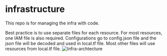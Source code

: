 # infrastructure
This repo is for managing the infra with code.


Best practice is to use separate files for each resource. For most resources, one IAM file is also required.
Configurations go to config.json file and the json file will be decoded and used in local.tf file. Most other files will use resources from local.tf file.
![Infra-archtecture](https://github.com/user-attachments/assets/29c45811-2edb-48b0-93af-131d5f14ff08)
